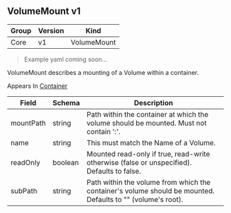 ## VolumeMount v1

Group        | Version     | Kind
------------ | ---------- | -----------
Core | v1 | VolumeMount

> Example yaml coming soon...



VolumeMount describes a mounting of a Volume within a container.

<aside class="notice">
Appears In  <a href="#container-v1">Container</a> </aside>

Field        | Schema     | Description
------------ | ---------- | -----------
mountPath | string | Path within the container at which the volume should be mounted.  Must not contain ':'.
name | string | This must match the Name of a Volume.
readOnly | boolean | Mounted read-only if true, read-write otherwise (false or unspecified). Defaults to false.
subPath | string | Path within the volume from which the container's volume should be mounted. Defaults to "" (volume's root).

